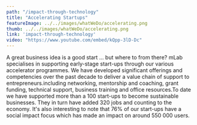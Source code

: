```yaml
---
path: "/impact-through-technology"
title: "Accelerating Startups"
featureImage: ../../images/whatWeDo/accelerating.png
thumb: ../../images/whatWeDo/accelerating.png
link: 'impact-through-technology'
video: "https://www.youtube.com/embed/kQpp-3lD-Dc"
---
```


A great business idea is a good start … but where to from there? mLab specialises in supporting early-stage start-ups through our various accelerator programmes. We have developed significant offerings and competencies over the past decade to deliver a value chain of support to entrepreneurs.including networking, mentorship and coaching, grant funding, technical support, business training and office resources.To date we have supported more than a 100 start-ups to become sustainable businesses. They in turn have added 320 jobs and counting to the economy. It's also interesting to note that 76% of our start-ups have a social impact focus which has made an impact on around 550 000 users.
